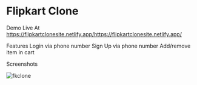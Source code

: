 # Flipkart Clone
Demo Live At https://flipkartclonesite.netlify.app/https://flipkartclonesite.netlify.app/

Features
Login via phone number
Sign Up via phone number
Add/remove item in cart

Screenshots

![fkclone](https://github.com/ansarianas23/flipkartclone/assets/111463267/93a14fc9-0e12-4990-bba7-3f13cb8ec126)
